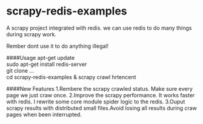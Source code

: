 scrapy-redis-examples
==============

A scrapy project integrated with redis. we can use redis to do many things during scrapy work.

Rember dont use it to do anything illegal!

####Usage
    apt-get update  
    sudo apt-get install redis-server  
    git clone ...  
    cd scrapy-redis-examples & scrapy crawl hrtencent  

####New Features
1.Rembere the scrapy crawled status. Make sure every page we just craw once.
2.Improve the scrapy performance. It works faster with redis. I rewrite some core module spider logic to the redis.
3.Ouput scrapy results with distributed small files.Avoid losing all results during craw pages when been interrupted.



